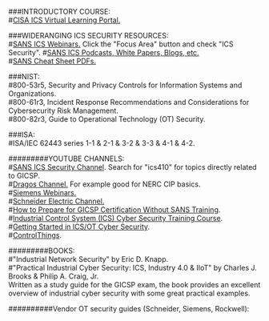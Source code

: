 ###INTRODUCTORY COURSE:  
#[CISA ICS Virtual Learning Portal.](https://www.cisa.gov/resources-tools/training/ics-virtual-learning-portal)  

###WIDERANGING ICS SECURITY RESOURCES:  
#[SANS ICS Webinars.](https://www.sans.org/webcasts) Click the "Focus Area" button and check "ICS Security".
#[SANS ICS Podcasts, White Papers, Blogs, etc.](https://www.sans.org/security-resources)  
#[SANS Cheat Sheet PDFs.](https://www.sans.org/blog/the-ultimate-list-of-sans-cheat-sheets)  

###NIST:  
#800-53r5, Security and Privacy Controls for Information Systems and Organizations.  
#800-61r3, Incident Response Recommendations and Considerations for Cybersecurity Risk Management.  
#800-82r3, Guide to Operational Technology (OT) Security.  

###ISA:  
#ISA/IEC 62443 series 1-1 & 2-1 & 3-2 & 3-3 & 4-1 & 4-2.  

#########YOUTUBE CHANNELS:  
#[SANS ICS Security Channel](https://www.youtube.com/@SANSICSSecurity/videos). Search for "ics410" for topics directly related to GICSP.  
#[Dragos Channel.](https://www.youtube.com/@DragosInc/videos) For example good for NERC CIP basics.  
#[Siemens Webinars.](https://www.youtube.com/playlist?list=PLewnA6R5Js9JRCB2v_HULi5lfuhsOWRFf)  
#[Schneider Electric Channel.](https://www.youtube.com/SchneiderElectric)    
#[How to Prepare for GICSP Certification Without SANS Training](https://www.youtube.com/watch?v=U5ttY--AOvw).  
#[Industrial Control System (ICS) Cyber Security Training Course](https://www.youtube.com/playlist?list=PLI78ZBihrkE1EpPaG79hQFuEIN9_35EbA).   
#[Getting Started in ICS/OT Cyber Security](https://www.youtube.com/watch?v=CCIrntyqe64&list=PLOSJSv0hbPZAlINIh1HcB0L8AZcSPc80g).  
#[ControlThings](https://www.youtube.com/@ControlThings).  

#########BOOKS:  
#"Industrial Network Security" by Eric D. Knapp.  
#"Practical Industrial Cyber Security: ICS, Industry 4.0 & IIoT" by Charles J. Brooks & Philip A. Craig, Jr.  
Written as a study guide for the GICSP exam, the book provides an excellent overview of industrial cyber security with some great practical examples.  

##########Vendor OT security guides (Schneider, Siemens, Rockwell):
